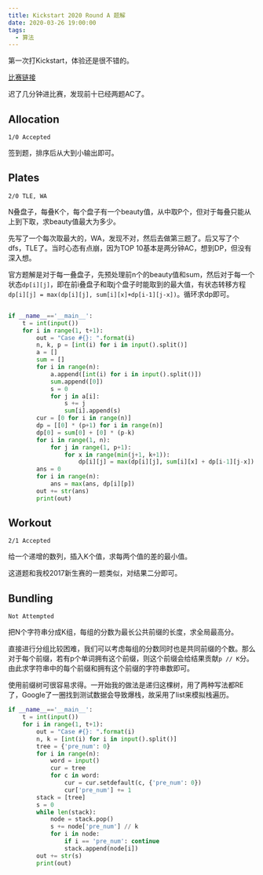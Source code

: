 ```yaml
---
title: Kickstart 2020 Round A 题解
date: 2020-03-26 19:00:00
tags:
  - 算法
---
```


第一次打Kickstart，体验还是很不错的。

<!-- more -->

[比赛链接](https://codingcompetitions.withgoogle.com/kickstart/round/000000000019ffc7)

迟了几分钟进比赛，发现前十已经两题AC了。

## Allocation

`1/0 Accepted`

签到题，排序后从大到小输出即可。

## Plates

`2/0 TLE, WA`

N叠盘子，每叠K个，每个盘子有一个beauty值，从中取P个，但对于每叠只能从上到下取，求beauty值最大为多少。

先写了一个每次取最大的，WA，发现不对，然后去做第三题了。后又写了个dfs，TLE了。当时心态有点崩，因为TOP 10基本是两分钟AC，想到DP，但没有深入想。

官方题解是对于每一叠盘子，先预处理前n个的beauty值和sum，然后对于每一个状态`dp[i][j]`，即在前i叠盘子和取j个盘子时能取到的最大值，有状态转移方程`dp[i][j] = max(dp[i][j], sum[i][x]+dp[i-1][j-x])`。循环求dp即可。

```python

if __name__=='__main__':
    t = int(input())
    for i in range(1, t+1):
        out = "Case #{}: ".format(i)
        n, k, p = [int(i) for i in input().split()]
        a = []
        sum = []
        for i in range(n):
            a.append([int(i) for i in input().split()])
            sum.append([0])
            s = 0
            for j in a[i]:
                s += j
                sum[i].append(s)
        cur = [0 for i in range(n)]
        dp = [[0] * (p+1) for i in range(n)]
        dp[0] = sum[0] + [0] * (p-k)
        for i in range(1, n):
            for j in range(1, p+1):
                for x in range(min(j+1, k+1)):
                    dp[i][j] = max(dp[i][j], sum[i][x] + dp[i-1][j-x])
        ans = 0
        for i in range(n):
            ans = max(ans, dp[i][p])
        out += str(ans)
        print(out)
```

## Workout

`2/1 Accepted`

给一个递增的数列，插入K个值，求每两个值的差的最小值。

这道题和我校2017新生赛的一题类似，对结果二分即可。

## Bundling

`Not Attempted`

把N个字符串分成K组，每组的分数为最长公共前缀的长度，求全局最高分。

直接进行分组比较困难，我们可以考虑每组的分数同时也是共同前缀的个数。那么对于每个前缀，若有p个单词拥有这个前缀，则这个前缀会给结果贡献`p // K`分。由此求字符串中的每个前缀和拥有这个前缀的字符串数即可。

使用前缀树可很容易求得。一开始我的做法是递归这棵树，用了两种写法都RE了，Google了一圈找到测试数据会导致爆栈，故采用了list来模拟栈遍历。

```python
if __name__=='__main__':
    t = int(input())
    for i in range(1, t+1):
        out = "Case #{}: ".format(i)
        n, k = [int(i) for i in input().split()]
        tree = {'pre_num': 0}
        for i in range(n):
            word = input()
            cur = tree
            for c in word:
                cur = cur.setdefault(c, {'pre_num': 0})
                cur['pre_num'] += 1
        stack = [tree]
        s = 0
        while len(stack):
            node = stack.pop()
            s += node['pre_num'] // k
            for i in node:
                if i == 'pre_num': continue
                stack.append(node[i])
        out += str(s)
        print(out)

```

